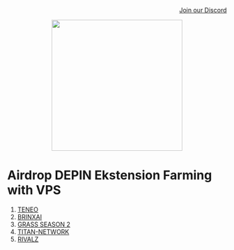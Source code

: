 <p style="font-size:14px" align="right">
<a href="https://discord.gg/UPSfxycf" target="_blank">Join our Discord </a>




<p align="center">
  <img height="300" height="auto" src="https://user-images.githubusercontent.com/109174478/209359981-dc19b4bf-854d-4a2a-b803-2547a7fa43f2.jpg">
</p>


# Airdrop DEPIN Ekstension Farming with VPS
1. [TENEO](https://github.com/zamzasalim/depin/blob/main/teneo/README.md)
2. [BRINXAI](https://github.com/zamzasalim/brinxai/blob/main/README.md)
3. [GRASS SEASON 2](https://github.com/zamzasalim/depin/blob/main/grass/readme.md)
4. [TITAN-NETWORK](https://github.com/zamzasalim/depin/blob/main/titan-network/Readme.md)
5. [RIVALZ](https://github.com/zamzasalim/rivalz-node/blob/main/README.md)
